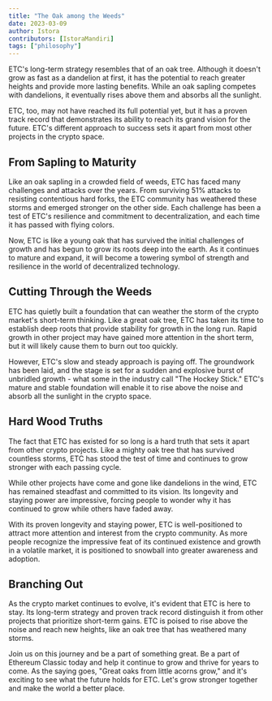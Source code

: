 ```yaml
---
title: "The Oak among the Weeds"
date: 2023-03-09
author: Istora
contributors: [IstoraMandiri]
tags: ["philosophy"]
---
```


ETC's long-term strategy resembles that of an oak tree. Although it doesn't grow as fast as a dandelion at first, it has the potential to reach greater heights and provide more lasting benefits. While an oak sapling competes with dandelions, it eventually rises above them and absorbs all the sunlight.

ETC, too, may not have reached its full potential yet, but it has a proven track record that demonstrates its ability to reach its grand vision for the future. ETC's different approach to success sets it apart from most other projects in the crypto space.

## From Sapling to Maturity

Like an oak sapling in a crowded field of weeds, ETC has faced many challenges and attacks over the years. From surviving 51% attacks to resisting contentious hard forks, the ETC community has weathered these storms and emerged stronger on the other side. Each challenge has been a test of ETC's resilience and commitment to decentralization, and each time it has passed with flying colors.

Now, ETC is like a young oak that has survived the initial challenges of growth and has begun to grow its roots deep into the earth. As it continues to mature and expand, it will become a towering symbol of strength and resilience in the world of decentralized technology.

## Cutting Through the Weeds

ETC has quietly built a foundation that can weather the storm of the crypto market's short-term thinking. Like a great oak tree, ETC has taken its time to establish deep roots that provide stability for growth in the long run. Rapid growth in other project may have gained more attention in the short term, but it will likely cause them to burn out too quickly.

However, ETC's slow and steady approach is paying off. The groundwork has been laid, and the stage is set for a sudden and explosive burst of unbridled growth - what some in the industry call "The Hockey Stick." ETC's mature and stable foundation will enable it to rise above the noise and absorb all the sunlight in the crypto space.

## Hard Wood Truths

The fact that ETC has existed for so long is a hard truth that sets it apart from other crypto projects. Like a mighty oak tree that has survived countless storms, ETC has stood the test of time and continues to grow stronger with each passing cycle.

While other projects have come and gone like dandelions in the wind, ETC has remained steadfast and committed to its vision. Its longevity and staying power are impressive, forcing people to wonder why it has continued to grow while others have faded away.

With its proven longevity and staying power, ETC is well-positioned to attract more attention and interest from the crypto community. As more people recognize the impressive feat of its continued existence and growth in a volatile market, it is positioned to snowball into greater awareness and adoption.

## Branching Out

As the crypto market continues to evolve, it's evident that ETC is here to stay. Its long-term strategy and proven track record distinguish it from other projects that prioritize short-term gains. ETC is poised to rise above the noise and reach new heights, like an oak tree that has weathered many storms.

Join us on this journey and be a part of something great. Be a part of Ethereum Classic today and help it continue to grow and thrive for years to come. As the saying goes, "Great oaks from little acorns grow," and it's exciting to see what the future holds for ETC. Let's grow stronger together and make the world a better place.
